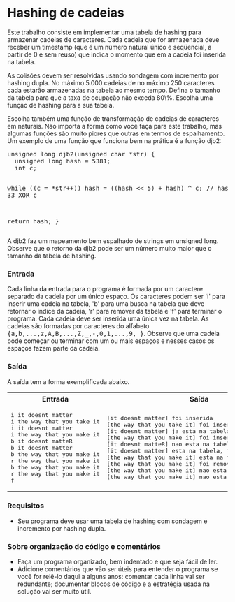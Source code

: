<h1>Hashing de cadeias</h1>

<p>
Este trabalho consiste em implementar uma tabela de hashing para
armazenar cadeias de caracteres.
Cada cadeia que for armazenada deve receber um timestamp (que é um
número natural único e seqüencial, a partir de 0 e sem reuso) que
indica o momento que em a cadeia foi inserida na tabela.

</p><p>
As colisões devem ser resolvidas usando sondagem com incremento por
hashing dupla.  No máximo 5.000 cadeias de no máximo 250 caracteres
cada estarão armazenadas na tabela ao mesmo tempo.  Defina o tamanho
da tabela para que a taxa de ocupação não exceda 80\%.  Escolha uma
função de hashing para a sua tabela.

</p><p>
Escolha também uma função de transformação de cadeias de caracteres em
naturais.  Não importa a forma como você faça para este trabalho, mas
algumas funções são muito piores que outras em termos de espalhamento.
Um exemplo de uma função que funciona bem na prática é a função djb2:

</p><pre>unsigned long djb2(unsigned char *str) {
  unsigned long hash = 5381;
  int c;
  
  while ((c = *str++))
    hash = ((hash &lt;&lt; 5) + hash) ^ c; // hash * 33 XOR c
  
  return hash;
}
</pre>

<p>
A djb2 faz um mapeamento bem espalhado de strings em unsigned long.
Observe que o retorno da djb2 pode ser um número muito maior que o
tamanho da tabela de hashing.


</p><h3>Entrada</h3>

Cada linha da entrada para o programa é formada por um caractere
separado da cadeia por um único espaço.  Os caracteres podem ser 'i'
para inserir uma cadeia na tabela, 'b' para uma busca na tabela que
deve retornar o índice da cadeia, 'r' para remover da tabela e 'f'
para terminar o programa.  Cada cadeia deve ser inserida uma única vez
na tabela. As cadeias são formadas por caracteres do alfabeto
<tt>{a,b,...,z,A,B,...,Z,_,-,0,1,...,9, }</tt>.  Observe que uma
cadeia pode começar ou terminar com um ou mais espaços e nesses casos
os espaços fazem parte da cadeia.


<h3>Saída</h3>

A saída tem a forma exemplificada abaixo.

<p>
</p><table class="testcase">
<tbody><tr><th>Entrada</th><th>Saída</th></tr>
<tr><td>
<pre>i it doesnt matter
i the way that you take it
i it doesnt matter
i the way that you make it
b it doesnt matteR
b it doesnt matter
b the way that you make it
r the way that you make it
b the way that you make it
r the way that you make it
f
</pre>
</td>

<td>
<pre>[it doesnt matter] foi inserida
[the way that you take it] foi inserida
[it doesnt matter] ja esta na tabela
[the way that you make it] foi inserida
[it doesnt matteR] nao esta na tabela
[it doesnt matter] esta na tabela, timestamp 0
[the way that you make it] esta na tabela, timestamp 2
[the way that you make it] foi removida
[the way that you make it] nao esta na tabela
[the way that you make it] nao esta na tabela
</pre>
</td></tr>
</tbody></table>


<h3>Requisitos</h3>

<ul>
<li>
Seu programa deve usar uma tabela de hashing com sondagem e incremento
por hashing dupla.
</li></ul>


<h3>Sobre organização do código e comentários</h3>

<ul>
<li>
Faça um programa organizado, bem indentado e que seja fácil de ler.
</li><li>
Adicione comentários que vão ser úteis para entender o programa se
você for relê-lo daqui a alguns anos: comentar cada linha vai ser
redundante; documentar blocos de código e a estratégia usada na
solução vai ser muito útil.
</li></ul>
